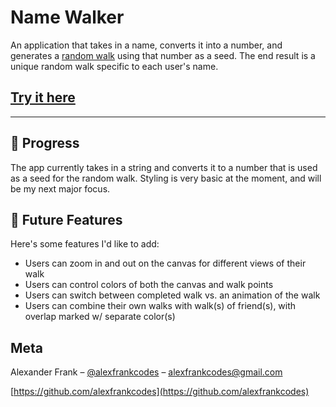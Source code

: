 # Name Walker

An application that takes in a name, converts it into a number, and generates a [random walk](https://en.wikipedia.org/wiki/Random_walk) using that number as a seed. The end result is a unique random walk specific to each user's name.

## [Try it here](https://alexfrankcodes.github.io/name-walker/)

---

## 🔨 Progress

The app currently takes in a string and converts it to a number that is used as a seed for the random walk. Styling is very basic at the moment, and will be my next major focus.

## 🔮 Future Features

Here's some features I'd like to add:

- Users can zoom in and out on the canvas for different views of their walk
- Users can control colors of both the canvas and walk points
- Users can switch between completed walk vs. an animation of the walk
- Users can combine their own walks with walk(s) of friend(s), with overlap marked w/ separate color(s)

## Meta

Alexander Frank – [@alexfrankcodes](https://twitter.com/alexfrankcodes) – alexfrankcodes@gmail.com

[https://github.com/alexfrankcodes](https://github.com/alexfrankcodes)
